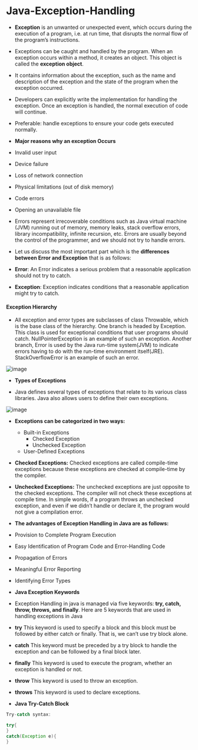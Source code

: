 # Java-Exception-Handling

* **Exception** is an unwanted or unexpected event, which occurs during the execution of a program, i.e. at run time, that disrupts the normal flow of the program’s instructions. 

* Exceptions can be caught and handled by the program. When an exception occurs within a method, it creates an object. This object is called the **exception object**.

*  It contains information about the exception, such as the name and description of the exception and the state of the program when the exception occurred.

* Developers can explicitly write the implementation for handling the exception. Once an exception is handled, the normal execution of code will continue.

* Preferable: handle exceptions to ensure your code gets executed normally.

* **Major reasons why an exception Occurs**

* Invalid user input
* Device failure
* Loss of network connection
* Physical limitations (out of disk memory)
* Code errors
* Opening an unavailable file

* Errors represent irrecoverable conditions such as Java virtual machine (JVM) running out of memory, memory leaks, stack overflow errors, library incompatibility, infinite recursion, etc. Errors are usually beyond the control of the programmer, and we should not try to handle errors.

* Let us discuss the most important part which is the **differences between Error and Exception** that is as follows: 

* **Error**: An Error indicates a serious problem that a reasonable application should not try to catch.
* **Exception**: Exception indicates conditions that a reasonable application might try to catch.

#### Exception Hierarchy

* All exception and error types are subclasses of class Throwable, which is the base class of the hierarchy. One branch is headed by Exception. This class is used for exceptional conditions that user programs should catch. NullPointerException is an example of such an exception. Another branch, Error is used by the Java run-time system(JVM) to indicate errors having to do with the run-time environment itself(JRE). StackOverflowError is an example of such an error.

![image](https://user-images.githubusercontent.com/40323661/214184987-5cb7642e-96b0-483a-85cb-a024562928d4.png)


* **Types of Exceptions**

* Java defines several types of exceptions that relate to its various class libraries. Java also allows users to define their own exceptions.

![image](https://user-images.githubusercontent.com/40323661/214185265-5e82d269-51a4-4d6f-bf6a-e5f3acb9f381.png)

* **Exceptions can be categorized in two ways:**

   * Built-in Exceptions
      * Checked Exception
      * Unchecked Exception 
   * User-Defined Exceptions

* **Checked Exceptions:** Checked exceptions are called compile-time exceptions because these exceptions are checked at compile-time by the compiler.
 
* **Unchecked Exceptions:**  The unchecked exceptions are just opposite to the checked exceptions. The compiler will not check these exceptions at compile time. In simple words, if a program throws an unchecked exception, and even if we didn’t handle or declare it, the program would not give a compilation error.

* **The advantages of Exception Handling in Java are as follows:**

* Provision to Complete Program Execution
* Easy Identification of Program Code and Error-Handling Code
* Propagation of Errors
* Meaningful Error Reporting
* Identifying Error Types

* **Java Exception Keywords**

* Exception Handling in java is managed via five keywords: **try, catch, throw, throws, and finally**. Here are 5 keywords that are used in handling exceptions in Java


* **try**	This keyword is used to specify a block and this block must be followed by either catch or finally. That is, we can’t use try block alone.

* **catch**	This keyword must be preceded by a try block to handle the exception and can be followed by a final block later.

* **finally** 	This keyword is used to execute the program, whether an exception is handled or not.

* **throw**	This keyword is used to throw an exception.

* **throws**	This keyword is used to declare exceptions.

* **Java Try-Catch Block**
```java
Try-catch syntax:

try{
}
catch(Exception e){
}
```


